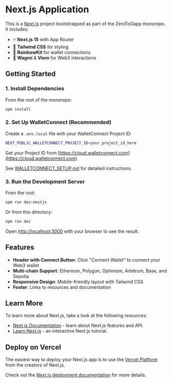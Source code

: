 # Next.js Application

This is a [Next.js](https://nextjs.org) project bootstrapped as part of the ZeroToDapp monorepo. It includes:

- ⚡ **Next.js 15** with App Router
- 🎨 **Tailwind CSS** for styling
- 🔗 **RainbowKit** for wallet connections
- 🔄 **Wagmi** & **Viem** for Web3 interactions

## Getting Started

### 1. Install Dependencies

From the root of the monorepo:

```bash
npm install
```

### 2. Set Up WalletConnect (Recommended)

Create a `.env.local` file with your WalletConnect Project ID:

```bash
NEXT_PUBLIC_WALLETCONNECT_PROJECT_ID=your_project_id_here
```

Get your Project ID from [https://cloud.walletconnect.com](https://cloud.walletconnect.com)

See [WALLETCONNECT_SETUP.md](./WALLETCONNECT_SETUP.md) for detailed instructions.

### 3. Run the Development Server

From the root:

```bash
npm run dev:nextjs
```

Or from this directory:

```bash
npm run dev
```

Open [http://localhost:3000](http://localhost:3000) with your browser to see the result.

## Features

- **Header with Connect Button**: Click "Connect Wallet" to connect your Web3 wallet
- **Multi-chain Support**: Ethereum, Polygon, Optimism, Arbitrum, Base, and Sepolia
- **Responsive Design**: Mobile-friendly layout with Tailwind CSS
- **Footer**: Links to resources and documentation

## Learn More

To learn more about Next.js, take a look at the following resources:

- [Next.js Documentation](https://nextjs.org/docs) - learn about Next.js features and API.
- [Learn Next.js](https://nextjs.org/learn) - an interactive Next.js tutorial.

## Deploy on Vercel

The easiest way to deploy your Next.js app is to use the [Vercel Platform](https://vercel.com/new?utm_medium=default-template&filter=next.js&utm_source=create-next-app&utm_campaign=create-next-app-readme) from the creators of Next.js.

Check out the [Next.js deployment documentation](https://nextjs.org/docs/app/building-your-application/deploying) for more details.
